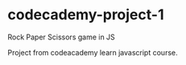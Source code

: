 # codecademy-project-1
Rock Paper Scissors game in JS


Project from codeacademy learn javascript course.
